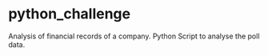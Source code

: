 # python_challenge
Analysis of financial records of a company.
Python Script to analyse the poll data.
